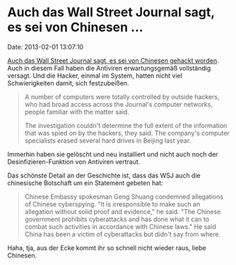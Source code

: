 Auch das Wall Street Journal sagt, es sei von Chinesen \...
===========================================================

Date: 2013-02-01 13:07:10

[Auch das Wall Street Journal sagt, es sei von Chinesen gehackt
worden](http://online.wsj.com/article/SB10001424127887323926104578276202952260718.html).
Auch in diesem Fall haben die Antiviren erwartungsgemäß vollständig
versagt. Und die Hacker, einmal im System, hatten nicht viel
Schwierigkeiten damit, sich festzubeißen.

> A number of computers were totally controlled by outside hackers, who
> had broad access across the Journal\'s computer networks, people
> familiar with the matter said.
>
> The investigation couldn\'t determine the full extent of the
> information that was spied on by the hackers, they said. The
> company\'s computer specialists erased several hard drives in Beijing
> last year.

Immerhin haben sie gelöscht und neu installiert und nicht auch noch der
Desinfizieren-Funktion von Antiviren vertraut.

Das schönste Detail an der Geschichte ist, dass das WSJ auch die
chinesische Botschaft um ein Statement gebeten hat:

> Chinese Embassy spokesman Geng Shuang condemned allegations of Chinese
> cyberspying. \"It is irresponsible to make such an allegation without
> solid proof and evidence,\" he said. \"The Chinese government
> prohibits cyberattacks and has done what it can to combat such
> activities in accordance with Chinese laws.\" He said China has been a
> victim of cyberattacks but didn\'t say from where.

Haha, tja, aus der Ecke kommt ihr so schnell nicht wieder raus, liebe
Chinesen.
